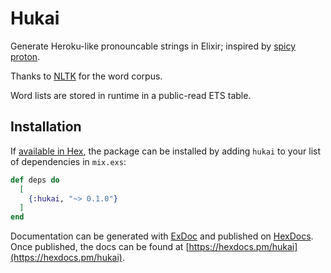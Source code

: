 # Hukai

Generate Heroku-like pronouncable strings in Elixir; inspired by [spicy proton](https://github.com/schmich/spicy-proton).

Thanks to [NLTK](http://www.nltk.org/) for the word corpus.

Word lists are stored in runtime in a public-read ETS table.

## Installation

If [available in Hex](https://hex.pm/docs/publish), the package can be installed
by adding `hukai` to your list of dependencies in `mix.exs`:

```elixir
def deps do
  [
    {:hukai, "~> 0.1.0"}
  ]
end
```

Documentation can be generated with [ExDoc](https://github.com/elixir-lang/ex_doc)
and published on [HexDocs](https://hexdocs.pm). Once published, the docs can
be found at [https://hexdocs.pm/hukai](https://hexdocs.pm/hukai).

